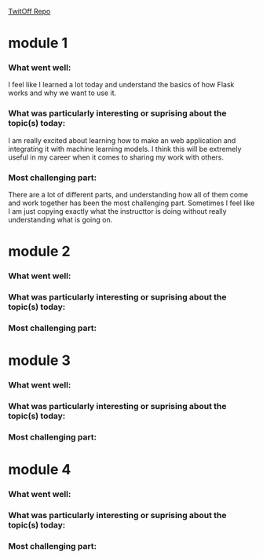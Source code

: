 [TwitOff Repo](https://github.com/kellischeuble/TwittOff)

# module 1 
### What went well:
I feel like I learned a lot today and understand the basics of how Flask works and why we want to use it.
### What was particularly interesting or suprising about the topic(s) today:
I am really excited about learning how to make an web application and integrating it with machine learning models. I think this will be extremely useful in my career when it comes to sharing my work with others.
### Most challenging part:
There are a lot of different parts, and understanding how all of them come and work together has been the most challenging part. Sometimes I feel like I am just copying exactly what the instructtor is doing without really understanding what is going on.


# module 2 
### What went well:
### What was particularly interesting or suprising about the topic(s) today:
### Most challenging part:


# module 3 
### What went well:
### What was particularly interesting or suprising about the topic(s) today:
### Most challenging part:

# module 4
### What went well:
### What was particularly interesting or suprising about the topic(s) today:
### Most challenging part: